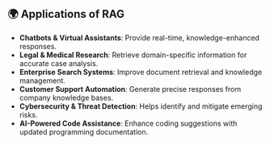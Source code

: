 ## 🌍 Applications of RAG

- **Chatbots & Virtual Assistants**: Provide real-time, knowledge-enhanced responses.
- **Legal & Medical Research**: Retrieve domain-specific information for accurate case analysis.
- **Enterprise Search Systems**: Improve document retrieval and knowledge management.
- **Customer Support Automation**: Generate precise responses from company knowledge bases.
- **Cybersecurity & Threat Detection**: Helps identify and mitigate emerging risks.
- **AI-Powered Code Assistance**: Enhance coding suggestions with updated programming documentation.
